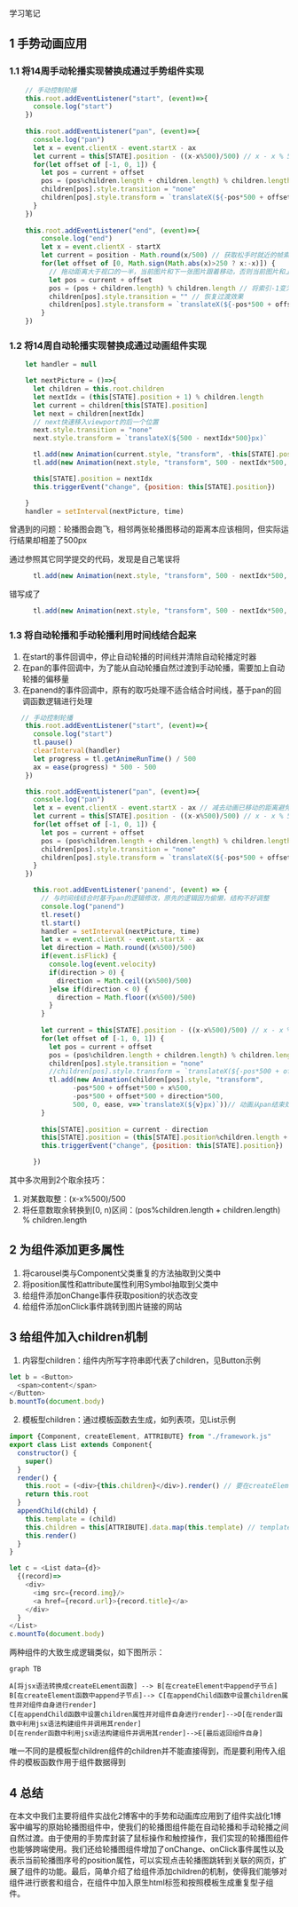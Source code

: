 学习笔记
## 1 手势动画应用
### 1.1 将14周手动轮播实现替换成通过手势组件实现
```js
    // 手动控制轮播
    this.root.addEventListener("start", (event)=>{
      console.log("start")
    })
    
    this.root.addEventListener("pan", (event)=>{
      console.log("pan")
      let x = event.clientX - event.startX - ax
      let current = this[STATE].position - ((x-x%500)/500) // x - x % 500的值一定是500的倍数（自己把自己多余的给减去）
      for(let offset of [-1, 0, 1]) {
        let pos = current + offset
        pos = (pos%children.length + children.length) % children.length // pos可能是负很多，需要转换到[0, children.length)，如将索引-1变为3
        children[pos].style.transition = "none"
        children[pos].style.transform = `translateX(${-pos*500 + offset*500 + x%500}px)`
      }
    })
    
    this.root.addEventListener("end", (event)=>{
        console.log("end")
        let x = event.clientX - startX
        let current = position - Math.round(x/500) // 获取松手时就近的帧索引
        for(let offset of [0, Math.sign(Math.abs(x)>250 ? x:-x)]) { 
          // 拖动距离大于视口的一半，当前图片和下一张图片跟着移动，否则当前图片和上一张图片跟着移动
          let pos = current + offset
          pos = (pos + children.length) % children.length // 将索引-1变为3
          children[pos].style.transition = "" // 恢复过渡效果
          children[pos].style.transform = `translateX(${-pos*500 + offset*500}px)`
        }
    })
```
### 1.2 将14周自动轮播实现替换成通过动画组件实现
```js
    let handler = null  

    let nextPicture = ()=>{
      let children = this.root.children
      let nextIdx = (this[STATE].position + 1) % children.length
      let current = children[this[STATE].position]
      let next = children[nextIdx]
      // next快速移入viewport的后一个位置
      next.style.transition = "none"
      next.style.transform = `translateX(${500 - nextIdx*500}px)`

      tl.add(new Animation(current.style, "transform", -this[STATE].position*500, -500-this[STATE].position*500, 500, 0, ease, v=>`translateX(${v}px)`))
      tl.add(new Animation(next.style, "transform", 500 - nextIdx*500, -nextIdx*500, 500, 0, ease, v=>`translateX(${v}px)`))

      this[STATE].position = nextIdx
      this.triggerEvent("change", {position: this[STATE].position})

    }
    handler = setInterval(nextPicture, time)
```
曾遇到的问题：轮播图会跑飞，相邻两张轮播图移动的距离本应该相同，但实际运行结果却相差了500px

通过参照其它同学提交的代码，发现是自己笔误将
```js
      tl.add(new Animation(next.style, "transform", 500 - nextIdx*500, -nextIdx*500, 500, 0, ease, v=>`translateX(${v}px)`))
```
错写成了
```js
      tl.add(new Animation(next.style, "transform", 500 - nextIdx*500, -nextIdx*500, 500, 0, ease, v=>`translateX(${v})px`))
```

### 1.3 将自动轮播和手动轮播利用时间线结合起来
1. 在start的事件回调中，停止自动轮播的时间线并清除自动轮播定时器
2. 在pan的事件回调中，为了能从自动轮播自然过渡到手动轮播，需要加上自动轮播的偏移量
3. 在panend的事件回调中，原有的取巧处理不适合结合时间线，基于pan的回调函数逻辑进行处理

```js
   // 手动控制轮播
    this.root.addEventListener("start", (event)=>{
      console.log("start")
      tl.pause()
      clearInterval(handler)
      let progress = tl.getAnimeRunTime() / 500
      ax = ease(progress) * 500 - 500
    })

    this.root.addEventListener("pan", (event)=>{
      console.log("pan")
      let x = event.clientX - event.startX - ax // 减去动画已移动的距离避免拖动时产生跳变
      let current = this[STATE].position - ((x-x%500)/500) // x - x % 500的值一定是500的倍数（自己把自己多余的给减去）
      for(let offset of [-1, 0, 1]) {
        let pos = current + offset
        pos = (pos%children.length + children.length) % children.length // pos可能是负很多，需要转换到[0, children.length)，如将索引-1变为3
        children[pos].style.transition = "none"
        children[pos].style.transform = `translateX(${-pos*500 + offset*500 + x%500}px)`
      }
    })

      this.root.addEventListener('panend', (event) => {        
        // 与时间线结合时基于pan的逻辑修改，原先的逻辑因为偷懒，结构不好调整
        console.log("panend")
        tl.reset()
        tl.start()
        handler = setInterval(nextPicture, time)
        let x = event.clientX - event.startX - ax
        let direction = Math.round((x%500)/500)
        if(event.isFlick) {
          console.log(event.velocity)
          if(direction > 0) {
            direction = Math.ceil((x%500)/500)
          }else if(direction < 0) {
            direction = Math.floor((x%500)/500)
          }
        }
        
        let current = this[STATE].position - ((x-x%500)/500) // x - x % 500的值一定是500的倍数（自己把自己多余的给减去）
        for(let offset of [-1, 0, 1]) {
          let pos = current + offset
          pos = (pos%children.length + children.length) % children.length // pos可能是负很多，需要转换到[0, children.length)，如将索引-1变为3
          children[pos].style.transition = "none"
          //children[pos].style.transform = `translateX(${-pos*500 + offset*500 + x%500}px)`
          tl.add(new Animation(children[pos].style, "transform", 
                -pos*500 + offset*500 + x%500,  
                -pos*500 + offset*500 + direction*500,
                500, 0, ease, v=>`translateX(${v}px)`))// 动画从pan结束处开始
        }
        
        this[STATE].position = current - direction
        this[STATE].position = (this[STATE].position%children.length + children.length) % children.length 
        this.triggerEvent("change", {position: this[STATE].position})

      })
```
其中多次用到2个取余技巧：
1. 对某数取整：(x-x%500)/500
2. 将任意数取余转换到[0, n)区间：(pos%children.length + children.length) % children.length

## 2 为组件添加更多属性
1. 将carousel类与Component父类重复的方法抽取到父类中
2. 将position属性和attribute属性利用Symbol抽取到父类中
3. 给组件添加onChange事件获取position的状态改变
4. 给组件添加onClick事件跳转到图片链接的网站

## 3 给组件加入children机制
1. 内容型children：组件内所写字符串即代表了children，见Button示例
```js
let b = <Button>
  <span>content</span>
</Button>
b.mountTo(document.body)
```

2. 模板型children：通过模板函数去生成，如列表项，见List示例
```js
import {Component, createElement, ATTRIBUTE} from "./framework.js"
export class List extends Component{
  constructor() {
    super()
  }
  render() {
    this.root = (<div>{this.children}</div>).render() // 要在createElement中加入递归处理数组的逻辑
    return this.root
  }
  appendChild(child) {
    this.template = (child)
    this.children = this[ATTRIBUTE].data.map(this.template) // template是传入的模板回调函数
    this.render()
  }
}

let c = <List data={d}>
  {(record)=>
    <div>
      <img src={record.img}/>
      <a href={record.url}>{record.title}</a>
    </div>
  }
</List>
c.mountTo(document.body)
```


两种组件的大致生成逻辑类似，如下图所示：
```mermaid
graph TB

A[将jsx语法转换成createELement函数] --> B[在createElement中append子节点]
B[在createElement函数中append子节点]--> C[在appendChild函数中设置children属性并对组件自身进行render]
C[在appendChild函数中设置children属性并对组件自身进行render]-->D[在render函数中利用jsx语法构建组件并调用其render]
D[在render函数中利用jsx语法构建组件并调用其render]-->E[最后返回组件自身]
```

唯一不同的是模板型children组件的children并不能直接得到，而是要利用传入组件的模板函数作用于组件数据得到


## 4 总结
在本文中我们主要将组件实战化2博客中的手势和动画库应用到了组件实战化1博客中编写的原始轮播图组件中，使我们的轮播图组件能在自动轮播和手动轮播之间自然过渡。由于使用的手势库封装了鼠标操作和触控操作，我们实现的轮播图组件也能够跨端使用。我们还给轮播图组件增加了onChange、onClick事件属性以及表示当前轮播图序号的position属性，可以实现点击轮播图跳转到关联的网页，扩展了组件的功能。最后，简单介绍了给组件添加children的机制，使得我们能够对组件进行嵌套和组合，在组件中加入原生html标签和按照模板生成重复型子组件。